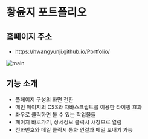 # 황윤지 포트폴리오

## 홈페이지 주소
- https://hwangyunji.github.io/Portfolio/

![main](https://user-images.githubusercontent.com/105402299/188520184-e5f9556c-00ec-48f8-bf47-bcd63b17b1d3.JPG)


## 기능 소개
- 풀페이지 구성의 화면 전환
- 메인 페이지의 CSS와 자바스크립트를 이용한 타이핑 효과
- 좌우로 클릭하면 볼 수 있는 작업물들
- 페이지 바로가기, 상세정보 클릭시 새창으로 열림
- 전화번호와 메일 클릭시 통화 연결과 메일 보내기 가능
